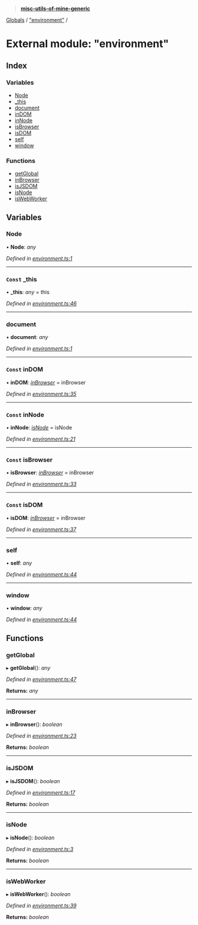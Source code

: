 > **[misc-utils-of-mine-generic](../README.md)**

[Globals](../globals.md) / ["environment"](_environment_.md) /

# External module: "environment"

## Index

### Variables

* [Node](_environment_.md#node)
* [_this](_environment_.md#const-_this)
* [document](_environment_.md#document)
* [inDOM](_environment_.md#const-indom)
* [inNode](_environment_.md#const-innode)
* [isBrowser](_environment_.md#const-isbrowser)
* [isDOM](_environment_.md#const-isdom)
* [self](_environment_.md#self)
* [window](_environment_.md#window)

### Functions

* [getGlobal](_environment_.md#getglobal)
* [inBrowser](_environment_.md#inbrowser)
* [isJSDOM](_environment_.md#isjsdom)
* [isNode](_environment_.md#isnode)
* [isWebWorker](_environment_.md#iswebworker)

## Variables

###  Node

• **Node**: *any*

*Defined in [environment.ts:1](https://github.com/cancerberoSgx/misc-utils-of-mine/blob/ca10768/misc-utils-of-mine-generic/src/environment.ts#L1)*

___

### `Const` _this

• **_this**: *any* =  this

*Defined in [environment.ts:46](https://github.com/cancerberoSgx/misc-utils-of-mine/blob/ca10768/misc-utils-of-mine-generic/src/environment.ts#L46)*

___

###  document

• **document**: *any*

*Defined in [environment.ts:1](https://github.com/cancerberoSgx/misc-utils-of-mine/blob/ca10768/misc-utils-of-mine-generic/src/environment.ts#L1)*

___

### `Const` inDOM

• **inDOM**: *[inBrowser](_environment_.md#inbrowser)* =  inBrowser

*Defined in [environment.ts:35](https://github.com/cancerberoSgx/misc-utils-of-mine/blob/ca10768/misc-utils-of-mine-generic/src/environment.ts#L35)*

___

### `Const` inNode

• **inNode**: *[isNode](_environment_.md#isnode)* =  isNode

*Defined in [environment.ts:21](https://github.com/cancerberoSgx/misc-utils-of-mine/blob/ca10768/misc-utils-of-mine-generic/src/environment.ts#L21)*

___

### `Const` isBrowser

• **isBrowser**: *[inBrowser](_environment_.md#inbrowser)* =  inBrowser

*Defined in [environment.ts:33](https://github.com/cancerberoSgx/misc-utils-of-mine/blob/ca10768/misc-utils-of-mine-generic/src/environment.ts#L33)*

___

### `Const` isDOM

• **isDOM**: *[inBrowser](_environment_.md#inbrowser)* =  inBrowser

*Defined in [environment.ts:37](https://github.com/cancerberoSgx/misc-utils-of-mine/blob/ca10768/misc-utils-of-mine-generic/src/environment.ts#L37)*

___

###  self

• **self**: *any*

*Defined in [environment.ts:44](https://github.com/cancerberoSgx/misc-utils-of-mine/blob/ca10768/misc-utils-of-mine-generic/src/environment.ts#L44)*

___

###  window

• **window**: *any*

*Defined in [environment.ts:44](https://github.com/cancerberoSgx/misc-utils-of-mine/blob/ca10768/misc-utils-of-mine-generic/src/environment.ts#L44)*

## Functions

###  getGlobal

▸ **getGlobal**(): *any*

*Defined in [environment.ts:47](https://github.com/cancerberoSgx/misc-utils-of-mine/blob/ca10768/misc-utils-of-mine-generic/src/environment.ts#L47)*

**Returns:** *any*

___

###  inBrowser

▸ **inBrowser**(): *boolean*

*Defined in [environment.ts:23](https://github.com/cancerberoSgx/misc-utils-of-mine/blob/ca10768/misc-utils-of-mine-generic/src/environment.ts#L23)*

**Returns:** *boolean*

___

###  isJSDOM

▸ **isJSDOM**(): *boolean*

*Defined in [environment.ts:17](https://github.com/cancerberoSgx/misc-utils-of-mine/blob/ca10768/misc-utils-of-mine-generic/src/environment.ts#L17)*

**Returns:** *boolean*

___

###  isNode

▸ **isNode**(): *boolean*

*Defined in [environment.ts:3](https://github.com/cancerberoSgx/misc-utils-of-mine/blob/ca10768/misc-utils-of-mine-generic/src/environment.ts#L3)*

**Returns:** *boolean*

___

###  isWebWorker

▸ **isWebWorker**(): *boolean*

*Defined in [environment.ts:39](https://github.com/cancerberoSgx/misc-utils-of-mine/blob/ca10768/misc-utils-of-mine-generic/src/environment.ts#L39)*

**Returns:** *boolean*